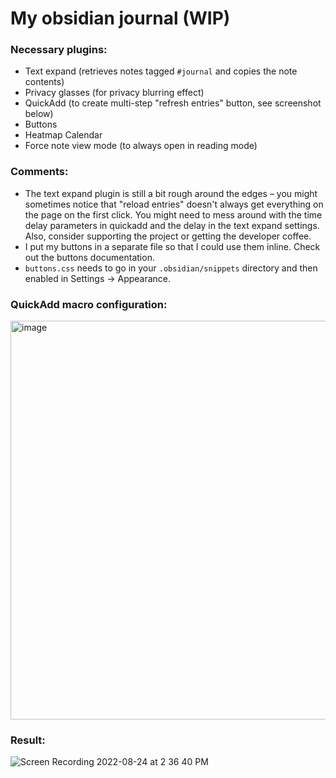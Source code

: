 # My obsidian journal (WIP)

### Necessary plugins:

- Text expand (retrieves notes tagged `#journal` and copies the note contents)
- Privacy glasses (for privacy blurring effect)
- QuickAdd (to create multi-step "refresh entries" button, see screenshot below)
- Buttons
- Heatmap Calendar
- Force note view mode (to always open in reading mode)

### Comments:

- The text expand plugin is still a bit rough around the edges – you might sometimes notice that "reload entries" doesn't always get everything on the page on the first click. You might need to mess around with the time delay parameters in quickadd and the delay in the text expand settings. Also, consider supporting the project or getting the developer coffee.
- I put my buttons in a separate file so that I could use them inline. Check out the buttons documentation.
- `buttons.css` needs to go in your `.obsidian/snippets` directory and then enabled in Settings -> Appearance.


### QuickAdd macro configuration:

<img width="638" alt="image" src="https://user-images.githubusercontent.com/9353833/188248493-096ed131-b6d2-485d-81dd-c2e7f33e0f2e.png">

### Result:

![Screen Recording 2022-08-24 at 2 36 40 PM](https://user-images.githubusercontent.com/9353833/188249090-e8011408-1990-4094-a51e-f25a11b6824c.gif)
